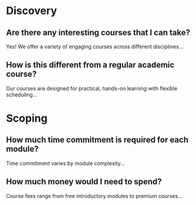 # Discovery

## Are there any interesting courses that I can take?
Yes! We offer a variety of engaging courses across different disciplines...

## How is this different from a regular academic course?
Our courses are designed for practical, hands-on learning with flexible scheduling...

# Scoping

## How much time commitment is required for each module?
Time commitment varies by module complexity...

## How much money would I need to spend?
Course fees range from free introductory modules to premium courses...